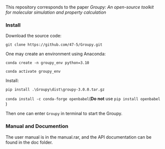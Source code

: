 This repository corresponds to the paper *Groupy: An open-source toolkit for molecular simulation and property calculation*

### Install

Download the source code:

`git clone https://github.com/47-5/Groupy.git`

One may create an environment using Anaconda:

`conda create -n groupy_env python=3.10`

`conda activate groupy_env`

Install:

`pip install .\Groupy\dist\groupy-3.0.0.tar.gz`

`conda install -c conda-forge openbabel`(**Do not** use `pip install openbabel` )

Then one can enter `Groupy` in terminal to start the Groupy.

### Manual and Documention
The user manual is in the manual.rar, and the API documentation can be found in the doc folder.
